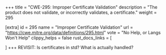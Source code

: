 +++
title = "CWE-295: Improper Certificate Validation"
description	= "The product does not validate, or incorrectly validates, a certificate."
weight = 295

[extra]
id = 295
name = "Improper Certificate Validation"
url = "https://cwe.mitre.org/data/definitions/295.html"
vote = "No Help, or Langs Won't Help"
clippy_helps = false
rust_docs_links = [
	
]
+++
REVISIT: Is certificates in std? What is actually handled?
